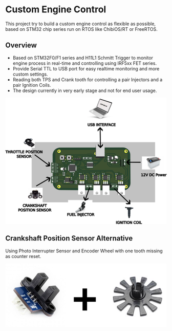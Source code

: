 # Custom Engine Control

This project try to build a custom engine control as flexible as possible, based on STM32 chip series run on RTOS like ChibiOS/RT or FreeRTOS.

## Overview
- Based on STM32F0/F1 series and H11L1 Schmitt Trigger to monitor engine process in real-time and controlling using IRF5xx FET series.
- Provide Serial TTL to USB port for easy realtime monitoring and more custom settings.
- Reading both TPS and Crank tooth for controlling a pair Injectors and a pair Ignition Coils.
- The design currently in very early stage and not for end user usage.

![images](images/functionality.png?raw=true)

## Crankshaft Position Sensor Alternative

Using Photo Interrupter Sensor and Encoder Wheel with one tooth missing as counter reset.

![images](images/pikup_alt.png?raw=true)